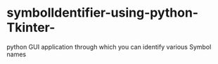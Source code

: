 # symbolIdentifier-using-python-Tkinter-
python GUI application through which you can identify various Symbol names 
